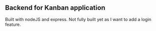 ## Backend for Kanban application

Built with nodeJS and express. Not fully built yet as I want to add a login feature.
